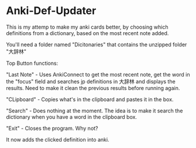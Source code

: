 # Anki-Def-Updater
This is my attemp to make my anki cards better, by choosing which definitions from a dictionary, based on the most recent note added.

You'll need a folder named "Dicitonaries" that contains the unzipped folder "大辞林"

Top Button functions:

"Last Note" - Uses AnkiConnect to get the most recent note, get the word in the "focus" field and searches jp definitions in 大辞林 and displays the results. Need to make it clean the previous results before running again.

"CLipboard" - Copies what's in the clipboard and pastes it in the box.

"Search" - Does nothing at the moment. The idea is to make it search the dictionary when you have a word in the clipboard box.

"Exit" - Closes the program. Why not?


It now adds the clicked definition into anki. 

